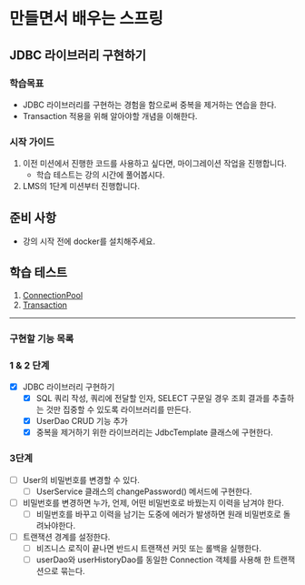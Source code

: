 # 만들면서 배우는 스프링

## JDBC 라이브러리 구현하기

### 학습목표
- JDBC 라이브러리를 구현하는 경험을 함으로써 중복을 제거하는 연습을 한다.
- Transaction 적용을 위해 알아야할 개념을 이해한다.

### 시작 가이드
1. 이전 미션에서 진행한 코드를 사용하고 싶다면, 마이그레이션 작업을 진행합니다.
    - 학습 테스트는 강의 시간에 풀어봅시다.
2. LMS의 1단계 미션부터 진행합니다.

## 준비 사항
- 강의 시작 전에 docker를 설치해주세요.

## 학습 테스트
1. [ConnectionPool](study/src/test/java/connectionpool)
2. [Transaction](study/src/test/java/transaction)

---
### 구현할 기능 목록
### 1 & 2 단계
- [x] JDBC 라이브러리 구현하기
  - [x] SQL 쿼리 작성, 쿼리에 전달할 인자, SELECT 구문일 경우 조회 결과를 추출하는 것만 집중할 수 있도록 라이브러리를 만든다.
  - [x] UserDao CRUD 기능 추가
  - [x] 중복을 제거하기 위한 라이브러리는 JdbcTemplate 클래스에 구현한다.

### 3단계
- [ ] User의 비밀번호를 변경할 수 있다. 
  - [ ] UserService 클래스의 changePassword() 메서드에 구현한다.
- [ ] 비밀번호를 변경하면 누가, 언제, 어떤 비밀번호로 바꿨는지 이력을 남겨야 한다.
  - [ ] 비밀번호를 바꾸고 이력을 남기는 도중에 에러가 발생하면 원래 비밀번호로 돌려놔야한다.
- [ ] 트랜잭션 경계를 설정한다.
  - [ ] 비즈니스 로직이 끝나면 반드시 트랜잭션 커밋 또는 롤백을 실행한다.
  - [ ] userDao와 userHistoryDao를  동일한 Connection 객체를 사용해 한 트랜잭션으로 묶는다.
